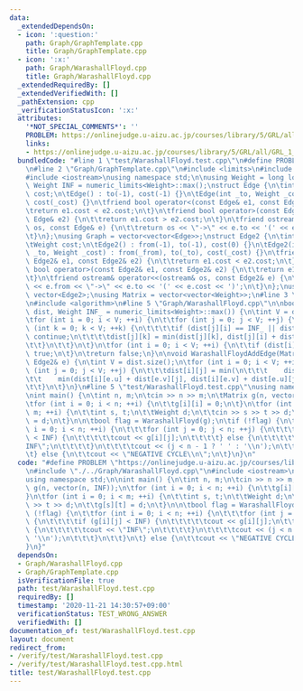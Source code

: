 ```yaml
---
data:
  _extendedDependsOn:
  - icon: ':question:'
    path: Graph/GraphTemplate.cpp
    title: Graph/GraphTemplate.cpp
  - icon: ':x:'
    path: Graph/WarashallFloyd.cpp
    title: Graph/WarashallFloyd.cpp
  _extendedRequiredBy: []
  _extendedVerifiedWith: []
  _pathExtension: cpp
  _verificationStatusIcon: ':x:'
  attributes:
    '*NOT_SPECIAL_COMMENTS*': ''
    PROBLEM: https://onlinejudge.u-aizu.ac.jp/courses/library/5/GRL/all/GRL_1_C
    links:
    - https://onlinejudge.u-aizu.ac.jp/courses/library/5/GRL/all/GRL_1_C
  bundledCode: "#line 1 \"test/WarashallFloyd.test.cpp\"\n#define PROBLEM \"https://onlinejudge.u-aizu.ac.jp/courses/library/5/GRL/all/GRL_1_C\"\
    \n#line 2 \"Graph/GraphTemplate.cpp\"\n#include <limits>\n#include <vector>\n\
    #include <iostream>\nusing namespace std;\n\nusing Weight = long long;\nconstexpr\
    \ Weight INF = numeric_limits<Weight>::max();\nstruct Edge {\n\tint to;\n\tWeight\
    \ cost;\n\tEdge() : to(-1), cost(-1) {}\n\tEdge(int _to, Weight _cost = 1) : to(_to),\
    \ cost(_cost) {}\n\tfriend bool operator<(const Edge& e1, const Edge& e2) {\n\t\
    \treturn e1.cost < e2.cost;\n\t}\n\tfriend bool operator>(const Edge& e1, const\
    \ Edge& e2) {\n\t\treturn e1.cost > e2.cost;\n\t}\n\tfriend ostream& operator<<(ostream&\
    \ os, const Edge& e) {\n\t\treturn os << \"->\" << e.to << '(' << e.cost << ')';\n\
    \t}\n};\nusing Graph = vector<vector<Edge>>;\nstruct Edge2 {\n\tint from, to;\n\
    \tWeight cost;\n\tEdge2() : from(-1), to(-1), cost(0) {}\n\tEdge2(int _from, int\
    \ _to, Weight _cost) : from(_from), to(_to), cost(_cost) {}\n\tfriend bool operator<(const\
    \ Edge2& e1, const Edge2& e2) {\n\t\treturn e1.cost < e2.cost;\n\t}\n\tfriend\
    \ bool operator>(const Edge2& e1, const Edge2& e2) {\n\t\treturn e1.cost > e2.cost;\n\
    \t}\n\tfriend ostream& operator<<(ostream& os, const Edge2& e) {\n\t\treturn os\
    \ << e.from << \"->\" << e.to << '(' << e.cost << ')';\n\t}\n};\nusing Edges =\
    \ vector<Edge2>;\nusing Matrix = vector<vector<Weight>>;\n#line 3 \"Graph/WarashallFloyd.cpp\"\
    \n#include <algorithm>\n#line 5 \"Graph/WarashallFloyd.cpp\"\n\nbool WarashallFloyd(Matrix&\
    \ dist, Weight INF_ = numeric_limits<Weight>::max()) {\n\tint V = dist.size();\n\
    \tfor (int i = 0; i < V; ++i) {\n\t\tfor (int j = 0; j < V; ++j) {\n\t\t\tfor\
    \ (int k = 0; k < V; ++k) {\n\t\t\t\tif (dist[j][i] == INF_ || dist[i][k] == INF_)\
    \ continue;\n\t\t\t\tdist[j][k] = min(dist[j][k], dist[j][i] + dist[i][k]);\n\t\
    \t\t}\n\t\t}\n\t}\n\tfor (int i = 0; i < V; ++i) {\n\t\tif (dist[i][i] < 0) return\
    \ true;\n\t}\n\treturn false;\n}\n\nvoid WarashallFloydAddEdge(Matrix& dist, const\
    \ Edge2& e) {\n\tint V = dist.size();\n\tfor (int i = 0; i < V; ++i) {\n\t\tfor\
    \ (int j = 0; j < V; ++j) {\n\t\t\tdist[i][j] = min(\n\t\t\t    dist[i][j],\n\t\
    \t\t    min(dist[i][e.u] + dist[e.v][j], dist[i][e.v] + dist[e.u][j]) + e.cost);\n\
    \t\t}\n\t}\n}\n#line 5 \"test/WarashallFloyd.test.cpp\"\nusing namespace std;\n\
    \nint main() {\n\tint n, m;\n\tcin >> n >> m;\n\tMatrix g(n, vector(n, INF));\n\
    \tfor (int i = 0; i < n; ++i) {\n\t\tg[i][i] = 0;\n\t}\n\tfor (int i = 0; i <\
    \ m; ++i) {\n\t\tint s, t;\n\t\tWeight d;\n\t\tcin >> s >> t >> d;\n\t\tg[s][t]\
    \ = d;\n\t}\n\n\tbool flag = WarashallFloyd(g);\n\tif (!flag) {\n\t\tfor (int\
    \ i = 0; i < n; ++i) {\n\t\t\tfor (int j = 0; j < n; ++j) {\n\t\t\t\tif (g[i][j]\
    \ < INF) {\n\t\t\t\t\tcout << g[i][j];\n\t\t\t\t} else {\n\t\t\t\t\tcout << \"\
    INF\";\n\t\t\t\t}\n\t\t\t\tcout << (j < n - 1 ? ' ' : '\\n');\n\t\t\t}\n\t\t}\n\
    \t} else {\n\t\tcout << \"NEGATIVE CYCLE\\n\";\n\t}\n}\n"
  code: "#define PROBLEM \"https://onlinejudge.u-aizu.ac.jp/courses/library/5/GRL/all/GRL_1_C\"\
    \n#include \"./../Graph/WarashallFloyd.cpp\"\n#include <iostream>\n#include <vector>\n\
    using namespace std;\n\nint main() {\n\tint n, m;\n\tcin >> n >> m;\n\tMatrix\
    \ g(n, vector(n, INF));\n\tfor (int i = 0; i < n; ++i) {\n\t\tg[i][i] = 0;\n\t\
    }\n\tfor (int i = 0; i < m; ++i) {\n\t\tint s, t;\n\t\tWeight d;\n\t\tcin >> s\
    \ >> t >> d;\n\t\tg[s][t] = d;\n\t}\n\n\tbool flag = WarashallFloyd(g);\n\tif\
    \ (!flag) {\n\t\tfor (int i = 0; i < n; ++i) {\n\t\t\tfor (int j = 0; j < n; ++j)\
    \ {\n\t\t\t\tif (g[i][j] < INF) {\n\t\t\t\t\tcout << g[i][j];\n\t\t\t\t} else\
    \ {\n\t\t\t\t\tcout << \"INF\";\n\t\t\t\t}\n\t\t\t\tcout << (j < n - 1 ? ' ' :\
    \ '\\n');\n\t\t\t}\n\t\t}\n\t} else {\n\t\tcout << \"NEGATIVE CYCLE\\n\";\n\t\
    }\n}"
  dependsOn:
  - Graph/WarashallFloyd.cpp
  - Graph/GraphTemplate.cpp
  isVerificationFile: true
  path: test/WarashallFloyd.test.cpp
  requiredBy: []
  timestamp: '2020-11-21 14:30:57+09:00'
  verificationStatus: TEST_WRONG_ANSWER
  verifiedWith: []
documentation_of: test/WarashallFloyd.test.cpp
layout: document
redirect_from:
- /verify/test/WarashallFloyd.test.cpp
- /verify/test/WarashallFloyd.test.cpp.html
title: test/WarashallFloyd.test.cpp
---
```

